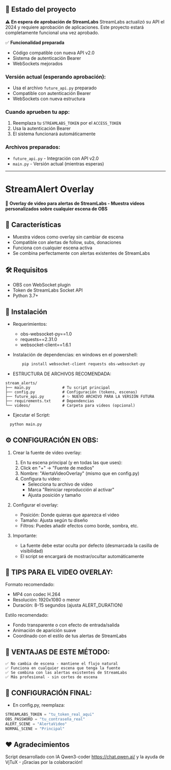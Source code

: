 ## 🚧 Estado del proyecto
⚠️ **En espera de aprobación de StreamLabs**
StreamLabs actualizó su API el 2024 y requiere aprobación de aplicaciones.
Este proyecto estará completamente funcional una vez aprobado.

✅ **Funcionalidad preparada**
- Código compatible con nueva API v2.0
- Sistema de autenticación Bearer
- WebSockets mejorados

### Versión actual (esperando aprobación):
- Usa el archivo `future_api.py` preparado
- Compatible con autenticación Bearer
- WebSockets con nueva estructura

### Cuando aprueben tu app:
1. Reemplaza tu `STREAMLABS_TOKEN` por el `ACCESS_TOKEN`
2. Usa la autenticación Bearer
3. El sistema funcionará automáticamente

### Archivos preparados:
- `future_api.py` - Integración con API v2.0
- `main.py` - Versión actual (mientras esperas)
_________________________________________

# StreamAlert Overlay

🎨 **Overlay de video para alertas de StreamLabs - Muestra videos personalizados sobre cualquier escena de OBS**

## 🌟 Características
- Muestra videos como overlay sin cambiar de escena
- Compatible con alertas de follow, subs, donaciones
- Funciona con cualquier escena activa
- Se combina perfectamente con alertas existentes de StreamLabs

## 🛠️ Requisitos
- OBS con WebSocket plugin
- Token de StreamLabs Socket API
- Python 3.7+

## 🚀 Instalación
- Requerimientos:
    - obs-websocket-py==1.0
    - requests==2.31.0
    - websocket-client==1.6.1
  
- Instalación de dependencias:
    en windows en el powershell:
  ```bash
      pip install websocket-client requests obs-websocket-py
  ```
- ESTRUCTURA DE ARCHIVOS RECOMENDADA:
```
stream_alerts/
├── main.py              # Tu script principal
├── config.py            # Configuración (tokens, escenas)
├── future_api.py        # ✨ NUEVO ARCHIVO PARA LA VERSIÓN FUTURA
├── requirements.txt     # Dependencias
└── videos/              # Carpeta para videos (opcional) 
```
- Ejecutar el Script:
```bash
  python main.py
```
## ⚙️ CONFIGURACIÓN EN OBS: 
1. Crear la fuente de video overlay: 
    1. En tu escena principal (y en todas las que uses):
    2. Click en "+" → "Fuente de medios"
    3. Nombre: "AlertaVideoOverlay" (mismo que en config.py)
    4. Configura tu video:
       - Selecciona tu archivo de video
       - Marca "Reiniciar reproducción al activar"
       - Ajusta posición y tamaño

2. Configurar el overlay:
   - Posición: Donde quieras que aparezca el video
   - Tamaño: Ajusta según tu diseño
   - Filtros: Puedes añadir efectos como borde, sombra, etc.

3. Importante:
   - La fuente debe estar oculta por defecto (desmarcada la casilla de visibilidad)
   - El script se encargará de mostrar/ocultar automáticamente

## 🎨 TIPS PARA EL VIDEO OVERLAY:
Formato recomendado:
- MP4 con codec H.264
- Resolución: 1920x1080 o menor
- Duración: 8-15 segundos (ajusta ALERT_DURATION)

Estilo recomendado:
- Fondo transparente o con efecto de entrada/salida
- Animación de aparición suave
- Coordinado con el estilo de tus alertas de StreamLabs
    
## 🚀 VENTAJAS DE ESTE MÉTODO: 
    ✅ No cambia de escena - mantiene el flujo natural
    ✅ Funciona en cualquier escena que tenga la fuente
    ✅ Se combina con las alertas existentes de StreamLabs
    ✅ Más profesional - sin cortes de escena
     
     
## 🎯 CONFIGURACIÓN FINAL:
- En config.py, reemplaza:
```python
STREAMLABS_TOKEN = "tu_token_real_aqui"
OBS_PASSWORD = "tu_contraseña_real"
ALERT_SCENE = "AlertaVideo"
NORMAL_SCENE = "Principal"
```       
## ❤️ Agradecimientos
Script desarrollado con IA Qwen3-coder https://chat.qwen.ai/ y la ayuda de VjTuX - ¡Gracias por la colaboración!
